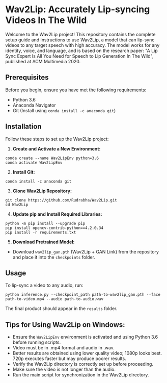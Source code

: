 # Wav2Lip: Accurately Lip-syncing Videos In The Wild

Welcome to the Wav2Lip project! This repository contains the complete setup guide and instructions to use Wav2Lip, a model that can lip-sync videos to any target speech with high accuracy. The model works for any identity, voice, and language, and is based on the research paper: "A Lip Sync Expert Is All You Need for Speech to Lip Generation In The Wild", published at ACM Multimedia 2020.

## Prerequisites

Before you begin, ensure you have met the following requirements:

- Python 3.6
- Anaconda Navigator
- Git (Install using `conda install -c anaconda git`)

## Installation

Follow these steps to set up the Wav2Lip project:

1. **Create and Activate a New Environment:**
```
conda create --name Wav2LipEnv python=3.6
conda activate Wav2LipEnv
```

2. **Install Git:**
```
conda install -c anaconda git
```

3. **Clone Wav2Lip Repository:**
```
git clone https://github.com/Rudrabha/Wav2Lip.git
cd Wav2Lip
```

4. **Update pip and Install Required Libraries:**
```
python -m pip install --upgrade pip
pip install opencv-contrib-python==4.2.0.34
pip install -r requirements.txt
```

5. **Download Pretrained Model:**
- Download `wav2lip_gan.pth` (Wav2Lip + GAN Link) from the repository and place it into the `checkpoints` folder.

## Usage

To lip-sync a video to any audio, run:
```
python inference.py --checkpoint_path path-to-wav2lip_gan.pth --face path-to-video.mp4 --audio path-to-audio.wav
```
The final product should appear in the `results` folder.

## Tips for Using Wav2Lip on Windows:

- Ensure the `Wav2LipEnv` environment is activated and using Python 3.6 before running scripts.
- Video must be in .mp4 format and audio in .wav.
- Better results are obtained using lower quality video; 1080p looks best. 720p executes faster but may produce poorer results.
- Verify the Wav2Lip directory is correctly set up before proceeding.
- Make sure the video is not longer than the audio.
- Run the main script for synchronization in the Wav2Lip directory.

